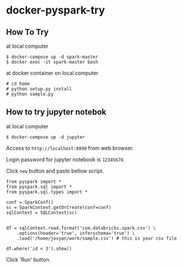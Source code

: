 # docker-pyspark-try
## How To Try
at local computer

```
$ docker-compose up -d spark-master
$ docker exec -it spark-master bash
```

at docker container on local computer

```
# cd home
# python setup.py install
# python sample.py
```


## How to try jupyter notebok
at local computer

```
$ docker-compose up -d jupyter
```

Access to `http://localhost:8890` from web browser.

Login password for jupyter notebook is `12345678`.

Click `new` button and paste bellow script.


```
from pyspark import *
from pyspark.sql import *
from pyspark.sql.types import *

conf = SparkConf()
sc = SparkContext.getOrCreate(conf=conf)
sqlContext = SQLContext(sc)


df = sqlContext.read.format('com.databricks.spark.csv') \
    .options(header='true', inferschema='true') \
    .load('/home/jovyan/work/sample.csv') # this is your csv file

df.where('id < 3').show()
```

Click 'Run' button.

